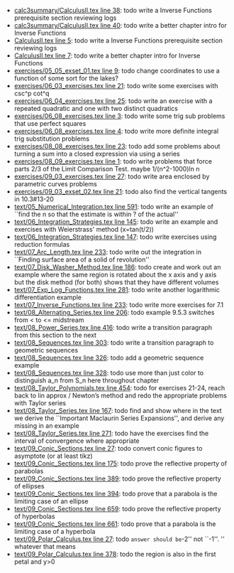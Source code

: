 * [calc3summary/CalculusII.tex line 38](../calc3summary/CalculusII.tex#L38): todo write a Inverse Functions prerequisite section reviewing logs
* [calc3summary/CalculusII.tex line 40](../calc3summary/CalculusII.tex#L40): todo write a better chapter intro for Inverse Functions
* [CalculusII.tex line 5](../CalculusII.tex#L5): todo write a Inverse Functions prerequisite section reviewing logs
* [CalculusII.tex line 7](../CalculusII.tex#L7): todo write a better chapter intro for Inverse Functions
* [exercises/05_05_exset_01.tex line 9](../exercises/05_05_exset_01.tex#L9): todo change coordinates to use a function of some sort for the lakes?
* [exercises/06_03_exercises.tex line 21](../exercises/06_03_exercises.tex#L21): todo write some exercises with csc^p cot^q
* [exercises/06_04_exercises.tex line 25](../exercises/06_04_exercises.tex#L25): todo write an exercise with a repeated quadratic and one with two distinct quadratics
* [exercises/06_08_exercises.tex line 3](../exercises/06_08_exercises.tex#L3): todo write some trig sub problems that use perfect squares
* [exercises/06_08_exercises.tex line 4](../exercises/06_08_exercises.tex#L4): todo write more definite integral trig substitution problems
* [exercises/08_08_exercises.tex line 23](../exercises/08_08_exercises.tex#L23): todo add some problems about turning a sum into a closed expression via using a series
* [exercises/08_09_exercises.tex line 1](../exercises/08_09_exercises.tex#L1): todo write problems that force parts 2/3 of the Limit Comparison Test.  maybe 1/(n^2-1000)ln n
* [exercises/09_03_exercises.tex line 27](../exercises/09_03_exercises.tex#L27): todo write area enclosed by parametric curves problems
* [exercises/09_03_exset_02.tex line 21](../exercises/09_03_exset_02.tex#L21): todo also find the vertical tangents in 10.3#13-20
* [text/05_Numerical_Integration.tex line 591](../text/05_Numerical_Integration.tex#L591): todo write an example of ``find the n so that the estimate is within ? of the actual''
* [text/06_Integration_Strategies.tex line 145](../text/06_Integration_Strategies.tex#L145): todo write an example and exercises with Weierstrass' method (x=tan(t/2))
* [text/06_Integration_Strategies.tex line 147](../text/06_Integration_Strategies.tex#L147): todo write exercises using reduction formulas
* [text/07_Arc_Length.tex line 233](../text/07_Arc_Length.tex#L233): todo write out the integration in ``Finding surface area of a solid of revolution''
* [text/07_Disk_Washer_Method.tex line 186](../text/07_Disk_Washer_Method.tex#L186): todo create and work out an example where the same region is rotated about the x axis and y axis but the disk method (for both) shows that they have different volumes
* [text/07_Exp_Log_Functions.tex line 281](../text/07_Exp_Log_Functions.tex#L281): todo write another logarithmic differentiation example
* [text/07_Inverse_Functions.tex line 233](../text/07_Inverse_Functions.tex#L233): todo write more exercises for 7.1
* [text/08_Alternating_Series.tex line 206](../text/08_Alternating_Series.tex#L206): todo example 9.5.3 switches from < to <= midstream
* [text/08_Power_Series.tex line 416](../text/08_Power_Series.tex#L416): todo write a transition paragraph from this section to the next
* [text/08_Sequences.tex line 303](../text/08_Sequences.tex#L303): todo write a transition paragraph to geometric sequences
* [text/08_Sequences.tex line 326](../text/08_Sequences.tex#L326): todo add a geometric sequence example
* [text/08_Sequences.tex line 328](../text/08_Sequences.tex#L328): todo use more than just color to distinguish a_n from S_n here throughout chapter
* [text/08_Taylor_Polynomials.tex line 454](../text/08_Taylor_Polynomials.tex#L454): todo for exercises 21-24, reach back to lin approx / Newton’s method and redo the appropriate problems with Taylor series
* [text/08_Taylor_Series.tex line 167](../text/08_Taylor_Series.tex#L167): todo find and show where in the text we derive the ``Important Maclaurin Series Expansions'', and derive any missing in an example
* [text/08_Taylor_Series.tex line 271](../text/08_Taylor_Series.tex#L271): todo have the exercises find the interval of convergence where appropriate
* [text/09_Conic_Sections.tex line 27](../text/09_Conic_Sections.tex#L27): todo convert conic figures to asymptote (or at least tikz)
* [text/09_Conic_Sections.tex line 175](../text/09_Conic_Sections.tex#L175): todo prove the reflective property of parabolas
* [text/09_Conic_Sections.tex line 389](../text/09_Conic_Sections.tex#L389): todo prove the reflective property of ellipses
* [text/09_Conic_Sections.tex line 394](../text/09_Conic_Sections.tex#L394): todo prove that a parabola is the limiting case of an ellipse
* [text/09_Conic_Sections.tex line 659](../text/09_Conic_Sections.tex#L659): todo prove the reflective property of hyperbolas
* [text/09_Conic_Sections.tex line 661](../text/09_Conic_Sections.tex#L661): todo prove that a parabola is the limiting case of a hyperbola
* [text/09_Polar_Calculus.tex line 27](../text/09_Polar_Calculus.tex#L27): todo `` answer should be ``-2'' not ``-1''. ''  whatever that means
* [text/09_Polar_Calculus.tex line 378](../text/09_Polar_Calculus.tex#L378): todo the region is also in the first petal and y>0
